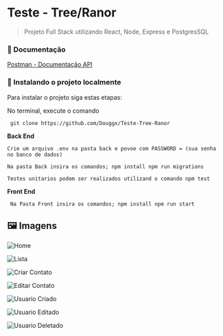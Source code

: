 # Teste - Tree/Ranor

> Projeto Full Stack utilizando React, Node, Express e PostgresSQL

### :page_facing_up: Documentação

[Postman - Documentação API](https://documenter.getpostman.com/view/21558709/2s8YRmGrcD)

### 🚀 Instalando o projeto localmente

Para instalar o projeto siga estas etapas:

No terminal, execute o comando

``` git clone https://github.com/Douggx/Teste-Tree-Ranor```

**Back End**

``Crie um arquivo .env na pasta back
e povoe com PASSWORD = (sua senha no banco de dados)``

``Na pasta Back insira os comandos;
npm install
npm run migrations``

``Testes unitarios podem ser realizados utilizand o comando npm test``

**Front End**

`` Na Pasta Front insira os comandos;
npm install
npm run start``

## :framed_picture: Imagens

![Home](https://user-images.githubusercontent.com/103120880/199324814-9eed98c5-4b49-43b4-8c68-c7a23e773910.jpg)

![Lista](https://user-images.githubusercontent.com/103120880/199324849-9eb9a9e4-6847-4eab-a950-b57f0c9f5378.jpg)

![Criar Contato](https://user-images.githubusercontent.com/103120880/199324899-9c019910-3ea2-43ae-8b81-2aa9b2c8599f.jpg)

![Editar Contato](https://user-images.githubusercontent.com/103120880/199324940-745091a5-ad92-4da1-9541-d2f994d9550e.jpg)

![Usuario Criado](https://user-images.githubusercontent.com/103120880/199326626-db43fdb1-c0ce-4987-a18c-d22fde146a7d.jpg)

![Usuario Editado](https://user-images.githubusercontent.com/103120880/199326655-6a0c41ed-3473-4914-bf45-3df55bb205b4.jpg)

![Usuario Deletado](https://user-images.githubusercontent.com/103120880/199326740-36be0a22-d24a-4b97-b659-d117c833f01c.jpg)
